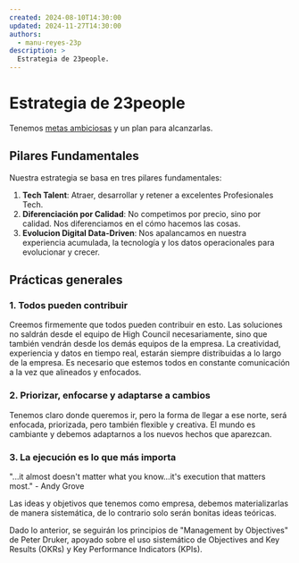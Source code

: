 ```yaml
---
created: 2024-08-10T14:30:00
updated: 2024-11-27T14:30:00
authors:
  - manu-reyes-23p
description: >
  Estrategia de 23people.
---
```


# Estrategia de 23people

Tenemos [metas ambiciosas](goals.md) y un plan para alcanzarlas.

## Pilares Fundamentales

Nuestra estrategia se basa en tres pilares fundamentales:

1. **Tech Talent**: Atraer, desarrollar y retener a excelentes Profesionales Tech.
2. **Diferenciación por Calidad**: No competimos por precio, sino por calidad. Nos diferenciamos en el cómo hacemos las cosas.
3. **Evolucion Digital Data-Driven**: Nos apalancamos en nuestra experiencia acumulada, la tecnología y los datos operacionales para evolucionar y crecer.

## Prácticas generales

### 1. Todos pueden contribuir

Creemos firmemente que todos pueden contribuir en esto. Las soluciones no saldrán desde el equipo de High Council necesariamente, sino que también vendrán desde los demás equipos de la empresa. La creatividad, experiencia y datos en tiempo real, estarán siempre distribuidas a lo largo de la empresa. Es necesario que estemos todos en constante comunicación a la vez que alineados y enfocados.

### 2. Priorizar, enfocarse y adaptarse a cambios

Tenemos claro donde queremos ir, pero la forma de llegar a ese norte, será enfocada, priorizada, pero también flexible y creativa. El mundo es cambiante y debemos adaptarnos a los nuevos hechos que aparezcan.

### 3. La ejecución es lo que más importa

"...it almost doesn't matter what you know…it's execution that matters most." -  Andy Grove

Las ideas y objetivos que tenemos como empresa, debemos materializarlas de manera sistemática, de lo contrario solo serán bonitas ideas teóricas.

Dado lo anterior, se seguirán los principios de "Management by Objectives" de Peter Druker, apoyado sobre el uso sistemático de Objectives and Key Results (OKRs) y Key Performance Indicators (KPIs).
